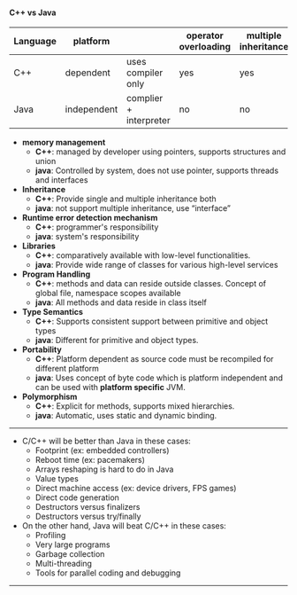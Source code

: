 #### C++ vs Java

| Language | platform |  | operator overloading | multiple inheritance | class file management |
|---|---|---|---|---|---|
| C++ | dependent | uses compiler only | yes | yes | header file |
| Java | independent | complier + interpreter | no | no | use import keyword |

* **memory management**
  * **C++**: managed by developer using pointers, supports structures and union
  * **java**: Controlled by system, does not use pointer, supports threads and interfaces
* **Inheritance**
  * **C++**: Provide single and multiple inheritance both
  * **java**: not support multiple inheritance, use “interface”
* **Runtime error detection mechanism**
  * **C++**: programmer's responsibility
  * **java**: system's responsibility
* **Libraries**
  * **C++**: comparatively available with low-level functionalities.
  * **java**: Provide wide range of classes for various high-level services
* **Program Handling**
  * **C++**: methods and data can reside outside classes. Concept of global file, namespace scopes available
  * **java**: All methods and data reside in class itself
* **Type Semantics**
  * **C++**: Supports consistent support between primitive and object types
  * **java**: Different for primitive and object types.
* **Portability**
  * **C++**: Platform dependent as source code must be recompiled for different platform
  * **java**: Uses concept of byte code which is platform independent and can be used with **platform specific** JVM.
* **Polymorphism**
  * **C++**: Explicit for methods, supports mixed hierarchies.
  * **java**: Automatic, uses static and dynamic binding.
-------
* C/C++ will be better than Java in these cases:
  * Footprint (ex: embedded controllers)
  * Reboot time (ex: pacemakers)
  * Arrays reshaping is hard to do in Java
  * Value types
  * Direct machine access (ex: device drivers, FPS games)
  * Direct code generation
  * Destructors versus finalizers
  * Destructors versus try/finally
* On the other hand, Java will beat C/C++ in these cases:
  * Profiling
  * Very large programs
  * Garbage collection
  * Multi-threading
  * Tools for parallel coding and debugging
-------------------